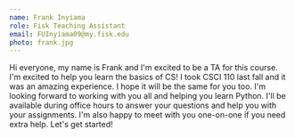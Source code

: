 ```yaml
---
name: Frank Inyiama
role: Fisk Teaching Assistant
email: FUInyiama09@my.fisk.edu
photo: frank.jpg
---
```

Hi everyone, my name is Frank and I'm excited to be a TA for this course. I'm excited to help you learn the basics of CS! I took CSCI 110 last fall and it was an amazing experience. I hope it will be the same for you too.
I'm looking forward to working with you all and helping you learn Python. I'll be available during office hours to answer your questions and help you with your assignments. I'm also happy to meet with you one-on-one if you need extra help.
Let's get started!
